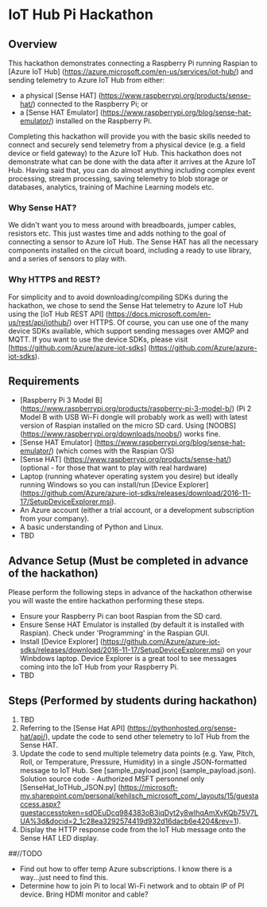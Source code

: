 # IoT Hub Pi Hackathon

## Overview
This hackathon demonstrates connecting a Raspberry Pi running Raspian to [Azure IoT Hub] (https://azure.microsoft.com/en-us/services/iot-hub/) and sending telemetry to Azure IoT Hub from either:
- a physical [Sense HAT] (https://www.raspberrypi.org/products/sense-hat/) connected to the Raspberry Pi; or
- a [Sense HAT Emulator] (https://www.raspberrypi.org/blog/sense-hat-emulator/) installed on the Raspberry Pi.

Completing this hackathon will provide you with the basic skills needed to connect and securely send telemetry from a physical device (e.g. a field device or field gateway) to the Azure IoT Hub. This hackathon does not demonstrate what can be done with the data after it arrives at the Azure IoT Hub. Having said that, you can do almost anything including complex event processing, stream processing, saving telemetry to blob storage or databases, analytics, training of Machine Learning models etc.

### Why Sense HAT?
We didn't want you to mess around with breadboards, jumper cables, resistors etc. This just wastes time and adds nothing to the goal of connecting a sensor to Azure IoT Hub. The Sense HAT has all the necessary components installed on the circuit board, including a ready to use library, and a series of sensors to play with.

### Why HTTPS and REST?
For simplicity and to avoid downloading/compiling SDKs during the hackathon, we chose to send the Sense Hat telemetry to Azure IoT Hub using the [IoT Hub REST API] (https://docs.microsoft.com/en-us/rest/api/iothub/) over HTTPS. Of course, you can use one of the many device SDKs available, which support sending messages over AMQP and MQTT. If you want to use the device SDKs, please visit [https://github.com/Azure/azure-iot-sdks] (https://github.com/Azure/azure-iot-sdks).

## Requirements
- [Raspberry Pi 3 Model B] (https://www.raspberrypi.org/products/raspberry-pi-3-model-b/) (Pi 2 Model B with USB Wi-Fi dongle will probably work as well) with latest version of Raspian installed on the micro SD card. Using [NOOBS] (https://www.raspberrypi.org/downloads/noobs/) works fine. 
- [Sense HAT Emulator] (https://www.raspberrypi.org/blog/sense-hat-emulator/) (which comes with the Raspian O/S)
- [Sense HAT] (https://www.raspberrypi.org/products/sense-hat/) (optional - for those that want to play with real hardware)
- Laptop (running whatever operating system you desire) but ideally running Windows so you can install/run [Device Explorer] (https://github.com/Azure/azure-iot-sdks/releases/download/2016-11-17/SetupDeviceExplorer.msi). 
- An Azure account (either a trial account, or a development subscription from your company). 
- A basic understanding of Python and Linux.
- TBD

## Advance Setup (Must be completed in advance of the hackathon)
Please perform the following steps in advance of the hackathon otherwise you will waste the entire hackathon performing these steps.
- Ensure your Raspberry Pi can boot Raspian from the SD card.
- Ensure Sense HAT Emulator is installed (by default it is installed with Raspian). Check under 'Programming' in the Raspian GUI.
- Install [Device Explorer] (https://github.com/Azure/azure-iot-sdks/releases/download/2016-11-17/SetupDeviceExplorer.msi) on your Winbdows laptop. Device Explorer is a great tool to see messages coming into the IoT Hub from your Raspberry Pi. 
- TBD

## Steps (Performed by students during hackathon)
1. TBD
2. Referring to the [Sense Hat API] (https://pythonhosted.org/sense-hat/api/), update the code to send other telemetry to IoT Hub from the Sense HAT. 
2. Update the code to send multiple telemetry data points (e.g. Yaw, Pitch, Roll, or Temperature, Pressure, Humidity) in a single JSON-formatted message to IoT Hub. See [sample_payload.json] (sample_payload.json). Solution source code - Authorized MSFT personnel only [SenseHat_IoTHub_JSON.py] (https://microsoft-my.sharepoint.com/personal/kehilsch_microsoft_com/_layouts/15/guestaccess.aspx?guestaccesstoken=sdOEuDcq984383oB3iqDyt2y8wIhqAmXvKQb75V7LUA%3d&docid=2_1c28ea3292574419d932d16dacb6e4204&rev=1).
4. Display the HTTP response code from the IoT Hub message onto the Sense HAT LED display.

##//TODO
- Find out how to offer temp Azure subscriptions. I know there is a way...just need to find this.
- Determine how to join Pi to local Wi-Fi network and to obtain IP of PI device. Bring HDMI monitor and cable?
